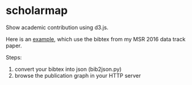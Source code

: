 # scholarmap
Show academic contribution using d3.js.

Here is an [example](http://kin-y.github.io/scholarmap/), which use the bibtex from my MSR 2016 data track paper.

Steps:
1. convert your bibtex into json (bib2json.py)
2. browse the publication graph in your HTTP server
